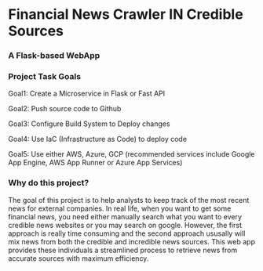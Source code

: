 # Financial News Crawler IN Credible Sources
### A Flask-based WebApp 
### Project Task Goals
Goal1: Create a Microservice in Flask or Fast API 

Goal2: Push source code to Github

Goal3: Configure Build System to Deploy changes

Goal4: Use IaC (Infrastructure as Code) to deploy code

Goal5: Use either AWS, Azure, GCP (recommended services include Google App Engine, AWS App Runner or Azure App Services)

### Why do this project?
The goal of this project is to help analysts to keep track of the most recent news for external companies. In real life, when you want to get some financial news, you need either manually search what you want to every credible news websites or you may search on google. However, the first approach is really time consuming and the second approach ususally will mix news from both the credible and incredible news sources. This web app provides these individuals a streamlined process to retrieve news from accurate sources with maximum efficiency. 




